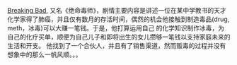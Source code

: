 [Breaking Bad](https://en.wikipedia.org/wiki/Breaking_Bad), 又名《绝命毒师》，剧情主要内容是讲述一位在某中学教书的天才化学家得了肺癌，并且仅有数月的存活时间，偶然的机会他接触到制造毒品(drug, meth，冰毒)可以大赚一笔钱。于是，他打算运用自己
的化学知识制作冰毒，为自己的化疗买单，顺便为自己儿子和即将出生的女儿攒够一笔钱以支持家庭未来的生活和开支。 他找到了一个合伙人，并且有了销售渠道，然而贩毒的过程并没有想象中的那么一帆风顺。。。